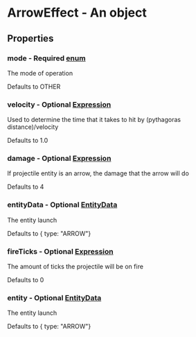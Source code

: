 

# ArrowEffect - An object



## Properties



### mode - Required [enum](enum)



 The mode of operation



Defaults to OTHER



### velocity - Optional [Expression](Expression)



 Used to determine the time that it takes to hit by (pythagoras distance)/velocity



Defaults to 1.0



### damage - Optional [Expression](Expression)



 If projectile entity is an arrow, the damage that the arrow will do



Defaults to 4



### entityData - Optional [EntityData](EntityData)



 The entity launch



Defaults to { type: \"ARROW\"}



### fireTicks - Optional [Expression](Expression)



 The amount of ticks the projectile will be on fire



Defaults to 0



### entity - Optional [EntityData](EntityData)



 The entity launch



Defaults to { type: \"ARROW\"}

